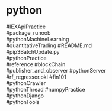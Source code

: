 # python

#IEXApiPractice         
#package_runoob         
#pythonMachineLearning  
#quantitativeTrading
#README.md              
#pip3BatchUpdate.py     
#pythonPractice         
#reference
#blockChain             
#publisher_and_observer 
#pythonServer           
#rf_regressor.pkl
#fin101                 
#pythonCrawler          
#pythonThread
#numpyPractice          
#pythonDjango           
#pythonTools
